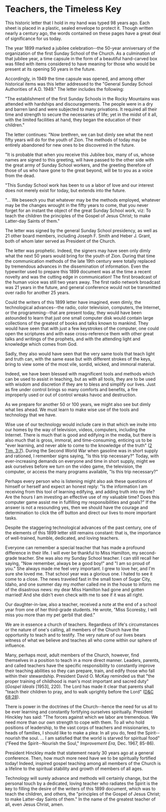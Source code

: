 # Teachers, the Timeless Key

This historic letter that I hold in my hand was typed 98 years ago. Each sheet
is placed in a plastic, sealed envelope to protect it. Though written nearly a
century ago, the words contained on these pages have a great deal of
significance for us today.

The year 1899 marked a jubilee celebration--the 50-year anniversary of the
organization of the first Sunday School of the Church. As a culmination of
that jubilee year, a time capsule in the form of a beautiful hand-carved box
was filled with items considered to have meaning for those who would be
present at its opening 50 years in the future.

Accordingly, in 1949 the time capsule was opened, and among other historical
items was this letter addressed to the "General Sunday School Authorities of
A.D. 1949." The letter includes the following:

"The establishment of the first Sunday Schools in the Rocky Mountains was
attended with hardships and discouragements. The people were in a dry and
barren land and were subjected to many privations. It required all their time
and strength to secure the necessaries of life; yet in the midst of it all,
with the limited facilities at hand, they began the education of their
children."

The letter continues: "Now brethren, we can but dimly see what the next fifty
years will do for the youth of Zion. The methods of today may be entirely
abandoned for new ones to be discovered in the future.

"It is probable that when you receive this Jubilee box, many of us, whose
names are signed to this greeting, will have passed to the other side with the
great army of Sunday School workers, and the greeting therefore of those of us
who have gone to the great beyond, will be to you as a voice from the dead.

"This Sunday School work has been to us a labor of love and our interest does
not merely exist for today, but extends into the future.

"... We beseech you that whatever may be the methods employed, whatever may be
the changes wrought in the fifty years to come, that you never forget for an
instant the object of the great Sunday School work, viz: To teach the children
the principles of the Gospel of Jesus Christ; to make Latter-day Saints of
them."

The letter was signed by the general Sunday School presidency, as well as 21
other board members, including Joseph F. Smith and Heber J. Grant, both of
whom later served as President of the Church.

The letter was prophetic. Indeed, the signers may have seen only dimly what
the next 50 years would bring for the youth of Zion. During that time the
communication methods of the late 19th century were totally replaced by
tremendous advances in the dissemination of information. Even the typewriter
used to prepare this 1899 document was at the time a recent novelty and was
the cutting edge in communication! The first broadcast of the human voice was
still two years away. The first radio network broadcast was 21 years in the
future, and general conference would not be transmitted over radio for another
25 years.

Could the writers of this 1899 letter have imagined, even dimly, the
technological advances--the radio, color television, computers, the Internet,
or the programming--that are present today, they would have been astounded to
learn that just one small computer disk would contain large collections of the
greatest of books and talks known to mankind. They would have seen that with
just a few keystrokes of the computer, one could open the scriptures and with
ease cross-reference them with other great talks and writings of the prophets,
and with the attending light and knowledge which comes from God.

Sadly, they also would have seen that the very same tools that teach light and
truth can, with the same ease but with different strokes of the keys, bring to
view some of the most vile, sordid, wicked, and immoral material.

Indeed, we have been blessed with magnificent tools and methods which can be
used to assist in teaching, but as with all tools, they are to be used with
wisdom and discretion if they are to bless and simplify our lives. Just as
fire under control brings so many comforts and benefits, a fire improperly
used or out of control wreaks havoc and destruction.

As we prepare for another 50 or 100 years, we might also see but dimly what
lies ahead. We must learn to make wise use of the tools and technology that we
have.

Wise use of our technology would include care in that which we invite into our
homes by the way of television, videos, computers, including the Internet.
There is much that is good and edifying in the media, but there is also much
that is gross, immoral, and time-consuming, enticing us to be "ever learning,
and never able to come to the knowledge of the truth" ([2 Tim.
3:7](https://www.lds.org/scriptures/nt/2-tim/3.7?lang=eng#6)). During the
Second World War when gasoline was in short supply and rationed, I remember
signs saying, "Is this trip necessary?" Today, with ever-increasing demands on
everyone and time in short supply, might we ask ourselves before we turn on
the video game, the television, the computer, or access the many programs
available, "Is this trip necessary?"

Perhaps every person who is listening might also ask these questions of
himself or herself and expect an honest reply: "Is the information I am
receiving from this tool of learning edifying, and adding truth into my life?
Are the hours I am investing an effective use of my valuable time? Does this
computer game assist me in fulfilling my responsibilities and goals?" If the
answer is not a resounding yes, then we should have the courage and
determination to click the off button and direct our lives to more important
tasks.

Despite the staggering technological advances of the past century, one of the
elements of this 1899 letter still remains constant: that is, the importance
of well-trained, humble, dedicated, and loving teachers.

Everyone can remember a special teacher that has made a profound difference in
their life. I will ever be thankful to Miss Hamilton, my second-grade teacher.
She was also my Sunday School teacher. I can still recall her saying, "Now
remember, always be a good boy!" and "I am so proud of you." She always made
me feel very important. I grew to love her, and I'm sure she loved me. That
school year was a glorious one. I hated to see it come to a close. The news
traveled fast in the small town of Sugar City, Idaho, and one summer day my
mother called me in the house to inform me of the disastrous news: my dear
Miss Hamilton had gone and gotten married! And she didn't even check with me
to see if it was all right.

Our daughter-in-law, also a teacher, received a note at the end of a school
year from one of her third-grade students. He wrote, "Miss Scoresby, I will
miss you more than my pet gerbil that died."

We are in essence a church of teachers. Regardless of life's circumstances or
the nature of one's calling, all members of the Church have the opportunity to
teach and to testify. The very nature of our lives bears witness of what we
believe and teaches all who come within our sphere of influence.

Many, perhaps most, adult members of the Church, however, find themselves in a
position to teach in a more direct manner. Leaders, parents, and called
teachers have the specific responsibility to constantly improve their teaching
abilities so they can prepare, train, and edify those who fall within their
stewardship. President David O. McKay reminded us that "the proper training of
childhood is man's most important and sacred duty" (_Gospel Ideals_ [1953],
220). The Lord has made it clear that parents shall "teach their children to
pray, and to walk uprightly before the Lord" ([D&amp;C
68:28](https://www.lds.org/scriptures/dc-testament/dc/68.28?lang=eng#27)).

There is power in the doctrines of the Church--hence the need for us all to be
ever learning and constantly fortifying ourselves spiritually. President
Hinckley has said: "The forces against which we labor are tremendous. We need
more than our own strength to cope with them. To all who hold positions of
leadership, to the vast corps of teachers and missionaries, to heads of
families, I should like to make a plea: In all you do, feed the Spirit--
nourish the soul. ... I am satisfied that the world is starved for spiritual
food" ("Feed the Spirit--Nourish the Soul," _Improvement Era,_ Dec. 1967,
85-86).

President Hinckley made that statement nearly 30 years ago at a general
conference. Then, how much more need have we to be spiritually fortified
today! Indeed, inspired gospel teaching among all members of the Church is a
lifeline to the spiritual stability and growth of members of all ages.

Technology will surely advance and methods will certainly change, but the
personal touch by a dedicated, loving teacher who radiates the Spirit is the
key to filling the desire of the writers of this 1899 document, which was to
teach the children, and others, the "principles of the Gospel of Jesus Christ;
to make Latter-day Saints of them." In the name of the greatest teacher of
all, even Jesus Christ, amen.

